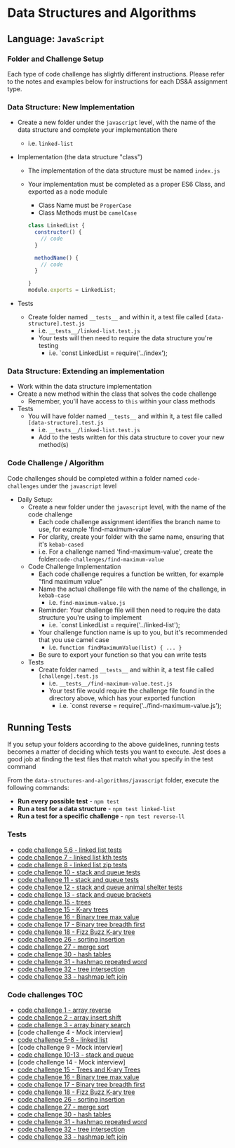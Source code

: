 # Data Structures and Algorithms

## Language: `JavaScript`

### Folder and Challenge Setup

Each type of code challenge has slightly different instructions. Please refer to the notes and examples below for instructions for each DS&A assignment type.

### Data Structure: New Implementation

- Create a new folder under the `javascript` level, with the name of the data structure and complete your implementation there
  - i.e. `linked-list`
- Implementation (the data structure "class")
  - The implementation of the data structure must be named `index.js`
  - Your implementation must be completed as a proper ES6 Class, and exported as a node module
    - Class Name must be `ProperCase`
    - Class Methods must be `camelCase`

    ```javascript
    class LinkedList {
      constructor() {
        // code
      }

      methodName() {
        // code
      }

    }
    module.exports = LinkedList;
    ```

- Tests
  - Create folder named `__tests__` and within it, a test file called `[data-structure].test.js`
    - i.e. `__tests__/linked-list.test.js`
    - Your tests will then need to require the data structure you're testing
      - i.e. `const LinkedList = require('../index');

### Data Structure: Extending an implementation

- Work within the data structure implementation
- Create a new method within the class that solves the code challenge
  - Remember, you'll have access to `this` within your class methods
- Tests
  - You will have folder named `__tests__` and within it, a test file called `[data-structure].test.js`
    - i.e. `__tests__/linked-list.test.js`
    - Add to the tests written for this data structure to cover your new method(s)

### Code Challenge / Algorithm

Code challenges should be completed within a folder named `code-challenges` under the `javascript` level

- Daily Setup:
  - Create a new folder under the `javascript` level, with the name of the code challenge
    - Each code challenge assignment identifies the branch name to use, for example 'find-maximum-value'
    - For clarity, create your folder with the same name, ensuring that it's `kebab-cased`
    - i.e. For a challenge named 'find-maximum-value', create the folder:`code-challenges/find-maximum-value`
  - Code Challenge Implementation
    - Each code challenge requires a function be written, for example "find maximum value"
    - Name the actual challenge file with the name of the challenge, in `kebab-case`
      - i.e. `find-maximum-value.js`
    - Reminder: Your challenge file will then need to require the data structure you're using to implement
      - i.e. `const LinkedList = require('../linked-list');
    - Your challenge function name is up to you, but it's recommended that you use camel case
      - i.e. `function findMaximumValue(list) { ... }`
    - Be sure to export your function so that you can write tests
  - Tests
    - Create folder named `__tests__` and within it, a test file called `[challenge].test.js`
      - i.e. `__tests__/find-maximum-value.test.js`
      - Your test file would require the challenge file found in the directory above, which has your exported function
        - i.e. `const reverse = require('../find-maximum-value.js');

## Running Tests

If you setup your folders according to the above guidelines, running tests becomes a matter of deciding which tests you want to execute.  Jest does a good job at finding the test files that match what you specify in the test command

From the `data-structures-and-algorithms/javascript` folder, execute the following commands:

- **Run every possible test** - `npm test`
- **Run a test for a data structure** - `npm test linked-list`
- **Run a test for a specific challenge** - `npm test reverse-ll`

### Tests

- [code challenge 5,6 - linked list tests](../javascript/linked-list/__tests__/linked-list.test.js)
- [code challenge 7 - linked list kth tests](../javascript/linked-list/__tests__/linked-list-kth.test.js)
- [code challenge 8 - linked list zip tests](../javascript/linked-list/__tests__/linked-list-zip.test.js)
- [code challenge 10 - stack and queue tests](../javascript/401-code-challenges/stack-and-queue/__tests__/)
- [code challenge 11 - stack and queue tests](../javascript/401-code-challenges/stack-and-queue/__tests__/pseudo-queue.test.js)
- [code challenge 12 - stack and queue animal shelter tests](../javascript/401-code-challenges/stack-and-queue/__tests__/stack-queue-animal-shelter.test.js)
- [code challenge 13 - stack and queue brackets](../javascript/401-code-challenges/stack-and-queue/__tests__/stack-queue-brackets.test.js)
- [code challenge 15 - trees](../javascript/401-code-challenges/trees/__tests__/trees.test.js)
- [code challenge 15 - K-ary trees](../javascript/401-code-challenges/trees/__tests__/kary-trees.test.js)
- [code challenge 16 - Binary tree max value](../javascript/401-code-challenges/trees/__tests__/max-value.test.js)
- [code challenge 17 - Binary tree breadth first](../javascript/401-code-challenges/trees/__tests__/breadth-first.test.js)
- [code challenge 18 - Fizz Buzz K-ary tree](../javascript/401-code-challenges/trees/__tests__/fizz-buzz.test.js)
- [code challenge 26 - sorting insertion](../javascript/401-code-challenges/sorting/__tests__/insert.test.js)
- [code challenge 27 - merge sort](../javascript/401-code-challenges/sorting/__tests__/merge.test.js)
- [code challenge 30 - hash tables](../javascript/401-code-challenges/hash-tables/hash-tables.test.js)
- [code challenge 31 - hashmap repeated word](../javascript/401-code-challenges/hashmap-repeated-word/hashmap.test.js)
- [code challenge 32 - tree intersection](../javascript/401-code-challenges/tree-intersection/tree-intersection.test.js)
- [code challenge 33 - hashmap left join](../javascript/401-code-challenges/)

### Code challenges TOC

- [code challenge 1 - array reverse](../javascript/401-code-challenges/array-reverse/README.md)
- [code challenge 2 - array insert shift](../javascript/401-code-challenges/array-insert-shift/README.md)
- [code challenge 3 - array binary search](../javascript/401-code-challenges/array-binary-search/README.md)
- [code challenge 4 - Mock interview]
- [code challenge 5-8 - linked list](../javascript/linked-list/README.md)
- [code challenge 9 - Mock interview]
- [code challenge 10-13 - stack and queue](../javascript/401-code-challenges/stack-and-queue/README.md)
- [code challenge 14 - Mock interview]
- [code challenge 15 - Trees and K-ary Trees](../javascript/401-code-challenges/trees/README.md)
- [code challenge 16 - Binary tree max value](../javascript/401-code-challenges/trees/README.md)
- [code challenge 17 - Binary tree breadth first](../javascript/401-code-challenges/trees/README.md)
- [code challenge 18 - Fizz Buzz K-ary tree](../javascript/401-code-challenges/trees/README.md)
- [code challenge 26 - sorting insertion](../javascript/401-code-challenges/sorting/README.md)
- [code challenge 27 - merge sort](../javascript/401-code-challenges/sorting/README.md)
- [code challenge 30 - hash tables](../javascript/401-code-challenges/hash-tables/README.md)
- [code challenge 31 - hashmap repeated word](../javascript/401-code-challenges/hashmap-repeated-word/README.md)
- [code challenge 32 - tree intersection](../javascript/401-code-challenges/tree-intersection/README.md)
- [code challenge 33 - hashmap left join](../javascript/401-code-challenges/)
